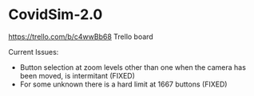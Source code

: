 # CovidSim-2.0

https://trello.com/b/c4wwBb68 Trello board


Current Issues:
- Button selection at zoom levels other than one when the camera has been moved, is intermitant (FIXED)
- For some unknown there is a hard limit at 1667 buttons (FIXED)
